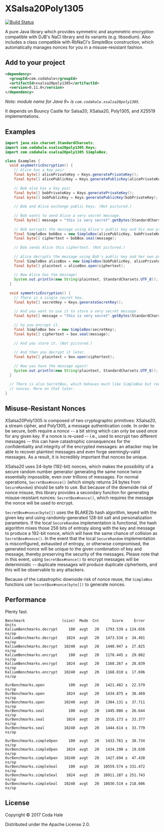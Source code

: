 # XSalsa20Poly1305

[![Build Status](https://secure.travis-ci.org/codahale/xsalsa20poly1305.svg)](http://travis-ci.org/codahale/xsalsa20poly1305)

A pure Java library which provides symmetric and asymmetric encryption compatible with DJB's NaCl
library and its variants (e.g. libsodium). Also includes a class compatible with RbNaCl's SimpleBox
construction, which automatically manages nonces for you in a misuse-resistant fashion.

## Add to your project

```xml
<dependency>
  <groupId>com.codahale</groupId>
  <artifactId>xsalsa20poly1305</artifactId>
  <version>0.11.0</version>
</dependency>
```

*Note: module name for Java 9+ is `com.codahale.xsalsa20poly1305`.*

It depends on Bouncy Castle for Salsa20, XSalsa20, Poly1305, and X25519 implementations.

## Examples

```java
import java.nio.charset.StandardCharsets;
import com.codahale.xsalsa20poly1305.Keys;
import com.codahale.xsalsa20poly1305.SimpleBox;

class Examples {
  void asymmetricEncryption() {
    // Alice has a key pair
    final byte[] alicePrivateKey = Keys.generatePrivateKey();
    final byte[] alicePublicKey = Keys.generatePublicKey(alicePrivateKey);
    
    // Bob also has a key pair
    final byte[] bobPrivateKey = Keys.generatePrivateKey();
    final byte[] bobPublicKey = Keys.generatePublicKey(bobPrivateKey);
    
    // Bob and Alice exchange public keys. (Not pictured.)
    
    // Bob wants to send Alice a very secret message. 
    final byte[] message = "this is very secret".getBytes(StandardCharsets.UTF_8);
    
    // Bob encrypts the message using Alice's public key and his own private key
    final SimpleBox bobBox = new SimpleBox(alicePublicKey, bobPrivateKey);
    final byte[] ciphertext = bobBox.seal(message);
    
    // Bob sends Alice this ciphertext. (Not pictured.)
    
    // Alice decrypts the message using Bob's public key and her own private key.
    final SimpleBox aliceBox = new SimpleBox(bobPublicKey, alicePrivateKey);
    final byte[] plaintext = aliceBox.open(ciphertext);
    
    // Now Alice has the message!
    System.out.println(new String(plaintext, StandardCharsets.UTF_8));
  }
 
  void symmetricEncryption() {
    // There is a single secret key.
    final byte[] secretKey = Keys.generateSecretKey();  
   
    // And you want to use it to store a very secret message.
    final byte[] message = "this is very secret".getBytes(StandardCharsets.UTF_8);
   
    // So you encrypt it.
    final SimpleBox box = new SimpleBox(secretKey);
    final byte[] ciphertext = box.seal(message);
    
    // And you store it. (Not pictured.)
    
    // And then you decrypt it later.
    final byte[] plaintext = box.open(ciphertext);
    
    // Now you have the message again!
    System.out.println(new String(plaintext, StandardCharsets.UTF_8));
  }
  
  // There is also SecretBox, which behaves much like SimpleBox but requires you to manage your own
  // nonces. More on that later.
}
```

## Misuse-Resistant Nonces

XSalsa20Poly1305 is composed of two cryptographic primitives: XSalsa20, a stream cipher, and
Poly1305, a message authentication code. In order to be secure, both require a _nonce_ -- a bit
string which can only be used once for any given key. If a nonce is re-used -- i.e., used to encrypt
two different messages -- this can have catastrophic consequences for the confidentiality and
integrity of the encrypted messages: an attacker may be able to recover plaintext messages and even
forge seemingly-valid messages. As a result, it is incredibly important that nonces be unique.

XSalsa20 uses 24-byte (192-bit) nonces, which makes the possibility of a secure random number
generator generating the same nonce twice essentially impossible, even over trillions of messages.
For normal operations, `SecretBox#nonce()` (which simply returns 24 bytes from `SecureRandom`)
should be safe to use. But because of the downside risk of nonce misuse, this library provides a
secondary function for generating misuse-resistant nonces: `SecretBox#nonce()`, which requires the
message the nonce will be used to encrypt.

`SecretBox#nonce(byte[])` uses the BLAKE2b hash algorithm, keyed with the given key and using
randomly-generated 128-bit salt and personalization parameters. If the local `SecureRandom`
implementation is functional, the hash algorithm mixes those 256 bits of entropy along with the key
and message to produce a 192-bit nonce, which will have the same chance of collision as
`SecretBox#nonce()`. In the event that the local `SecureRandom` implementation is misconfigured,
exhausted of entropy, or otherwise compromised, the generated nonce will be unique to the given
combination of key and message, thereby preserving the security of the messages. Please note that in
this event, using `SecretBox#nonce()` to encrypt messages will be deterministic -- duplicate
messages will produce duplicate ciphertexts, and this will be observable to any attackers.

Because of the catastrophic downside risk of nonce reuse, the `SimpleBox` functions use
`SecretBox#nonce(byte[])` to generate nonces.

## Performance

Plenty fast.

```
Benchmark                 (size)  Mode  Cnt      Score     Error  Units
KaliumBenchmarks.decrypt     100  avgt   20   1793.539 ± 124.656  ns/op
KaliumBenchmarks.decrypt    1024  avgt   20   1473.534 ±  34.491  ns/op
KaliumBenchmarks.decrypt   10240  avgt   20   1440.947 ±  27.825  ns/op
KaliumBenchmarks.encrypt     100  avgt   20   1178.445 ±  29.802  ns/op
KaliumBenchmarks.encrypt    1024  avgt   20   1168.267 ±  28.839  ns/op
KaliumBenchmarks.encrypt   10240  avgt   20   1168.010 ±  17.696  ns/op

OurBenchmarks.open           100  avgt   20   1421.482 ±  22.579  ns/op
OurBenchmarks.open          1024  avgt   20   1434.875 ±  38.469  ns/op
OurBenchmarks.open         10240  avgt   20   1384.131 ±  37.711  ns/op
OurBenchmarks.seal           100  avgt   20   1445.086 ±  26.644  ns/op
OurBenchmarks.seal          1024  avgt   20   1516.173 ±  33.377  ns/op
OurBenchmarks.seal         10240  avgt   20   1444.614 ±  33.779  ns/op

OurBenchmarks.simpleOpen     100  avgt   20   1433.761 ±  38.734  ns/op
OurBenchmarks.simpleOpen    1024  avgt   20   1434.190 ±  19.630  ns/op
OurBenchmarks.simpleOpen   10240  avgt   20   1427.694 ±  47.438  ns/op
OurBenchmarks.simpleSeal     100  avgt   20  10559.574 ± 331.472  ns/op
OurBenchmarks.simpleSeal    1024  avgt   20  10911.187 ± 251.743  ns/op
OurBenchmarks.simpleSeal   10240  avgt   20  10830.519 ± 218.606  ns/op
```

## License

Copyright © 2017 Coda Hale

Distributed under the Apache License 2.0.
